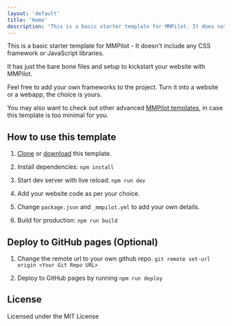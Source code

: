 ```yaml
---
layout: 'default'
title: 'Home'
description: 'This is a basic starter template for MMPilot. It does not include any CSS framework or JavaScript libraries.'
---
```


This is a basic starter template for MMPilot - It doesn't include any CSS framework or JavaScript libraries.

It has just the bare bone files and setup to kickstart your website with MMPilot.

Feel free to add your own frameworks to the project. Turn it into a website or a webapp, the choice is yours.

You may also want to check out other advanced [MMPilot templates](https://mmpilot.kunruchcreations.com/templates/), in case this template is too minimal for you.

## How to use this template

1. [Clone](https://github.com/kunruch/mmpilot-bootstrap-template) or [download](https://github.com/kunruch/mmpilot-bootstrap-template/archive/master.zip) this template.

2. Install dependencies: ``npm install``

3. Start dev server with live reload: ``npm run dev``

4. Add your website code as per your choice.

5. Change ``package.json`` and ``_mmpilot.yml`` to add your own details.

5. Build for production: ``npm run build``

## Deploy to GitHub pages (Optional)

1. Change the remote url to your own github repo. ``git remote set-url origin <Your Git Repo URL>``

2. Deploy to GitHub pages by running ``npm run deploy``

## License

Licensed under the MIT License
